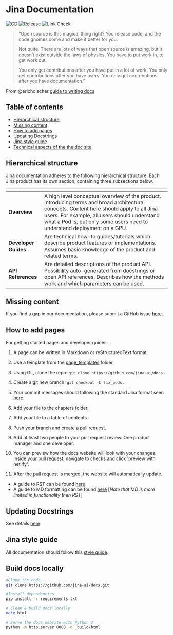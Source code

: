 # Jina Documentation

![CD](https://github.com/jina-ai/docs/workflows/CD/badge.svg?branch=master)
![Release](https://github.com/jina-ai/docs/workflows/Release/badge.svg?branch=master)
![Link Check](https://github.com/jina-ai/docs/workflows/Linkcheck/badge.svg?branch=master)

> “Open source is this magical thing right? You release code, and the code gnomes come and make it better for you.
>
> Not quite.
> There are lots of ways that open source is amazing, but it doesn’t exist outside the laws of physics. You have to put work in, to get work out.
>
>You only get contributions after you have put in a lot of work.
>You only get contributions after you have users.
>You only get contributions after you have documentation.”
>
From @ericholscher [guide to writing docs](https://www.writethedocs.org/guide/writing/beginners-guide-to-docs/)

## Table of contents
* [Hierarchical structure](#hierarchical-structure)
* [Missing content](#missing-content)
* [How to add pages](#how-to-add-pages)
* [Updating Docstrings](#updating-docstrings)
* [Jina style guide](#jina-style-guide)
* [Technical aspects of the the doc site](#technical-aspects-of-the-the-doc-site)

## Hierarchical structure

Jina documentation adheres to the following hierarchical structure. Each Jina product has its own section, containing three subsections below.

| <!-- -->    | <!-- -->    |
|-------------|-------------|
| **Overview** |A high level conceptual overview of the product. Introducing terms and broad architectural concepts. Content here should apply to all Jina users. For example, all users should understand what a Pod is, but only some users need to understand deployment on a GPU.|
 |**Developer Guides**  | Are technical how-to guides/tutorials which describe product features or implementations. Assumes basic knowledge of the product and related terms. |
| **API References**| Are detailed descriptions of the product API. Possibility auto-generated from docstrings or open API references. Describes how the methods work and which parameters can be used.  |


## Missing content

If you find a gap in our documentation, please submit a GitHub issue [here](https://github.com/jina-ai/docs).

## How to add pages

For getting started pages and developer guides:

1.  A page can be written in Markdown or reStructuredText format.

2.  Use a template from the [page_templates](https://github.com/jina-ai/docs/tree/master/page_templates) folder.

3.  Using Git, clone the repo: `git clone https://github.com/jina-ai/docs` .

4.  Create a git new branch: `git checkout -b fix_pods` .

5. Your commit messages should following the standard Jina format seen [here](https://github.com/jina-ai/jina#contributing).

5.  Add your file to the chapters folder.

6.  Add your file to a table of contents.

8.  Push your branch and create a pull request.

9.  Add at least two people to your pull request review. One product manager and one developer.

10.  You can preview how the docs website will look with your changes. Inside your pull request, navigate to checks and click 'preview with netlify'.

11.  After the pull request is merged, the website will automatically update.

* A guide to RST can be found [here](https://bashtage.github.io/sphinx-material/rst-cheatsheet/rst-cheatsheet.html)
*  A guide to MD formatting can be found [here](https://github.com/adam-p/markdown-here/wiki/Markdown-Cheatsheet) [*Note that MD is more limited in functionality then RST*]

## Updating Docstrings

See details [here](https://docs.jina.ai/chapters/docstring/docstring.html).

## Jina style guide

All documentation should follow this [style guide](https://github.com/jina-ai/docs/blob/master/page_templates/style_guide.md).

## Build docs locally


```bash
#Clone the code.
git clone https://github.com/jina-ai/docs.git

#Install dependencies.
pip install -r requirements.txt

# Clean & build docs locally
make html

# Serve the docs website with Python 3
python -m http.server 8080 -d _build/html
```
